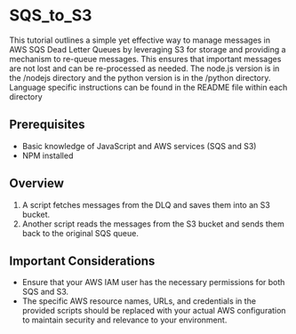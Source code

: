 # SQS_to_S3
This tutorial outlines a simple yet effective way to manage messages in AWS SQS Dead Letter Queues by leveraging S3 for storage and providing a mechanism to re-queue messages. This ensures that important messages are not lost and can be re-processed as needed. The node.js version is in the /nodejs directory and the python version is in the /python directory. Language specific instructions can be found in the README file within each directory

## Prerequisites
* Basic knowledge of JavaScript and AWS services (SQS and S3)
* NPM installed

## Overview
1. A script fetches messages from the DLQ and saves them into an S3 bucket.
2. Another script reads the messages from the S3 bucket and sends them back to the original SQS queue.

## Important Considerations
* Ensure that your AWS IAM user has the necessary permissions for both SQS and S3.
* The specific AWS resource names, URLs, and credentials in the provided scripts should be replaced with your actual AWS configuration to maintain security and relevance to your environment.
